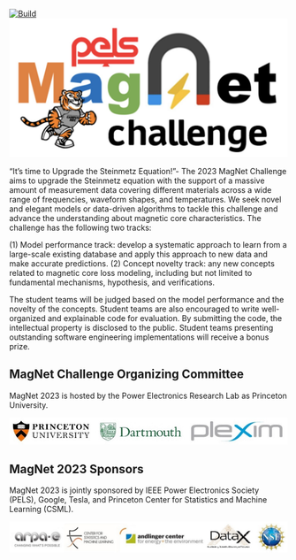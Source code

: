 [![Build](https://github.com/PrincetonUniversity/magnet/actions/workflows/main.yml/badge.svg)](https://github.com/PrincetonUniversity/magnet/actions/workflows/main.yml)
![MC Logo](app/img/mclogo.jpg)

“It’s time to Upgrade the Steinmetz Equation!”- The 2023 MagNet Challenge aims to upgrade the Steinmetz equation with the support of a massive amount of measurement data covering different materials across a wide range of frequencies, waveform shapes, and temperatures. We seek novel and elegant models or data-driven algorithms to tackle this challenge and advance the understanding about magnetic core characteristics. The challenge has the following two tracks:

(1)	Model performance track: develop a systematic approach to learn from a large-scale existing database and apply this approach to new data and make accurate predictions.
(2)	Concept novelty track: any new concepts related to magnetic core loss modeling, including but not limited to fundamental mechanisms, hypothesis, and verifications.

The student teams will be judged based on the model performance and the novelty of the concepts. Student teams are also encouraged to write well-organized and explainable code for evaluation. By submitting the code, the intellectual property is disclosed to the public. Student teams presenting outstanding software engineering implementations will receive a bonus prize. 

## MagNet Challenge Organizing Committee

MagNet 2023 is hosted by the Power Electronics Research Lab as Princeton University.

![MagNet Team](app/img/magnetteam.jpg)

## MagNet 2023 Sponsors

MagNet 2023 is jointly sponsored by IEEE Power Electronics Society (PELS), Google, Tesla, and Princeton Center for Statistics and Machine Learning (CSML).

![MagNet Sponsor](app/img/sponsor.jpg)
